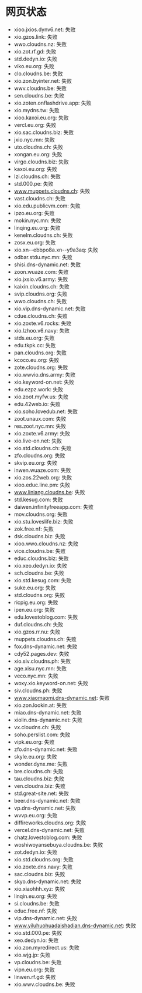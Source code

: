 # 网页状态
- xioo.jxios.dynv6.net: 失败
- xio.gzos.link: 失败
- wwo.cloudns.nz: 失败
- xio.zot.rf.gd: 失败
- std.dedyn.io: 失败
- viko.eu.org: 失败
- clo.cloudns.be: 失败
- xio.zon.byinter.net: 失败
- wwv.cloudns.be: 失败
- sen.cloudns.be: 失败
- xio.zoten.onflashdrive.app: 失败
- xio.mydns.tw: 失败
- xioo.kaxoi.eu.org: 失败
- vercl.eu.org: 失败
- xio.sac.cloudns.biz: 失败
- jxio.nyc.mn: 失败
- uto.cloudns.ch: 失败
- xongan.eu.org: 失败
- virgo.cloudns.biz: 失败
- kaxoi.eu.org: 失败
- lzi.cloudns.ch: 失败
- std.000.pe: 失败
- www.muppets.cloudns.ch: 失败
- vast.cloudns.ch: 失败
- xio.edu.publicvm.com: 失败
- ipzo.eu.org: 失败
- mokin.nyc.mn: 失败
- linqing.eu.org: 失败
- kenelm.cloudns.ch: 失败
- zosx.eu.org: 失败
- xio.xn--ebbpo8a.xn--y9a3aq: 失败
- odbar.stdu.nyc.mn: 失败
- shisi.dns-dynamic.net: 失败
- zoon.wuaze.com: 失败
- xio.jxsio.v6.army: 失败
- kaixin.cloudns.ch: 失败
- svip.cloudns.org: 失败
- wwo.cloudns.ch: 失败
- xio.vip.dns-dynamic.net: 失败
- cdue.cloudns.ch: 失败
- xio.zoxte.v6.rocks: 失败
- xio.lzhoo.v6.navy: 失败
- stds.eu.org: 失败
- edu.tkpk.cc: 失败
- pan.cloudns.org: 失败
- kcoco.eu.org: 失败
- zote.cloudns.org: 失败
- xio.wwvio.dns.army: 失败
- xio.keyword-on.net: 失败
- edu.ezpz.work: 失败
- xio.zoot.myfw.us: 失败
- edu.42web.io: 失败
- xio.soho.lovedub.net: 失败
- zoot.unaux.com: 失败
- res.zoot.nyc.mn: 失败
- xio.zoxte.v6.army: 失败
- xio.live-on.net: 失败
- xio.std.cloudns.ch: 失败
- zfo.cloudns.org: 失败
- skvip.eu.org: 失败
- inwen.wuaze.com: 失败
- xio.zos.22web.org: 失败
- xioo.educ.line.pm: 失败
- www.liniang.cloudns.be: 失败
- std.kesug.com: 失败
- daiwen.infinityfreeapp.com: 失败
- mov.cloudns.org: 失败
- xio.stu.loveslife.biz: 失败
- zok.free.nf: 失败
- dsk.cloudns.biz: 失败
- xioo.wwo.cloudns.nz: 失败
- vice.cloudns.be: 失败
- educ.cloudns.biz: 失败
- xio.xeo.dedyn.io: 失败
- sch.cloudns.be: 失败
- xio.std.kesug.com: 失败
- suke.eu.org: 失败
- std.cloudns.org: 失败
- ricpig.eu.org: 失败
- ipen.eu.org: 失败
- edu.lovestoblog.com: 失败
- duf.cloudns.ch: 失败
- xio.gzos.rr.nu: 失败
- muppets.cloudns.ch: 失败
- fox.dns-dynamic.net: 失败
- cdy52.pages.dev: 失败
- xio.siv.cloudns.ph: 失败
- age.xisu.nyc.mn: 失败
- veco.nyc.mn: 失败
- woxy.xio.keyword-on.net: 失败
- siv.cloudns.ph: 失败
- www.xiaomaomi.dns-dynamic.net: 失败
- xio.zon.lookin.at: 失败
- miao.dns-dynamic.net: 失败
- xiolin.dns-dynamic.net: 失败
- vx.cloudns.ch: 失败
- soho.perslist.com: 失败
- vipk.eu.org: 失败
- zfo.dns-dynamic.net: 失败
- skyle.eu.org: 失败
- wonder.dynx.me: 失败
- bre.cloudns.ch: 失败
- tau.cloudns.biz: 失败
- ven.cloudns.biz: 失败
- std.great-site.net: 失败
- beer.dns-dynamic.net: 失败
- vp.dns-dynamic.net: 失败
- wvvp.eu.org: 失败
- diffireworks.cloudns.org: 失败
- vercel.dns-dynamic.net: 失败
- chatz.lovestoblog.com: 失败
- woshiwoyansebuya.cloudns.be: 失败
- zot.dedyn.io: 失败
- xio.std.cloudns.org: 失败
- xio.zoxte.dns.navy: 失败
- sac.cloudns.biz: 失败
- skyo.dns-dynamic.net: 失败
- xio.xiaohhh.xyz: 失败
- linqin.eu.org: 失败
- si.cloudns.be: 失败
- educ.free.nf: 失败
- vip.dns-dynamic.net: 失败
- www.yiluhuohuadaishadian.dns-dynamic.net: 失败
- xio.std.000.pe: 失败
- xeo.dedyn.io: 失败
- xio.zon.myredirect.us: 失败
- xio.wjg.jp: 失败
- vp.cloudns.be: 失败
- vipn.eu.org: 失败
- linwen.rf.gd: 失败
- xio.wwv.cloudns.be: 失败
